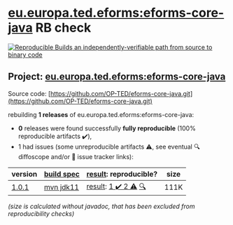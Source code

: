 [eu.europa.ted.eforms:eforms-core-java](https://central.sonatype.com/artifact/eu.europa.ted.eforms/eforms-core-java/versions) RB check
=======

[![Reproducible Builds](https://reproducible-builds.org/images/logos/rb.svg) an independently-verifiable path from source to binary code](https://reproducible-builds.org/)

## Project: [eu.europa.ted.eforms:eforms-core-java](https://central.sonatype.com/artifact/eu.europa.ted.eforms/eforms-core-java/versions)

Source code: [https://github.com/OP-TED/eforms-core-java.git](https://github.com/OP-TED/eforms-core-java.git)

rebuilding **1 releases** of eu.europa.ted.eforms:eforms-core-java:
- **0** releases were found successfully **fully reproducible** (100% reproducible artifacts :heavy_check_mark:),
- 1 had issues (some unreproducible artifacts :warning:, see eventual :mag: diffoscope and/or :memo: issue tracker links):

| version | [build spec](/BUILDSPEC.md) | [result](https://reproducible-builds.org/docs/jvm/): reproducible? | size |
| -- | --------- | ------ | -- |
| [1.0.1](https://search.maven.org/artifact/eu.europa.ted.eforms/eforms-core-java/1.0.1/pom) | [mvn jdk11](eforms-core-java-1.0.1.buildspec) | [result](eforms-core-java-1.0.1.buildinfo): [1 :heavy_check_mark:  2 :warning:](eforms-core-java-1.0.1.buildcompare) [:mag:](eforms-core-java-1.0.1.diffoscope) | 111K |

<i>(size is calculated without javadoc, that has been excluded from reproducibility checks)</i>
